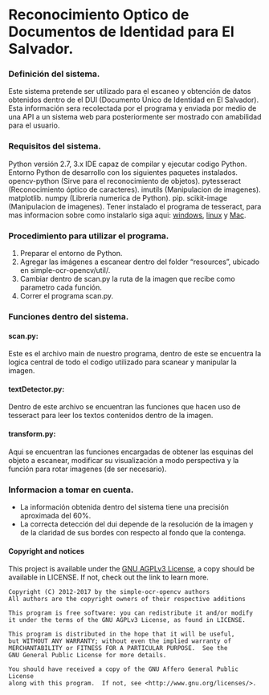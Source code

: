 # Reconocimiento Optico de Documentos de Identidad para El Salvador.

### Definición del sistema.
Este sistema pretende ser utilizado para el escaneo y obtención de datos obtenidos dentro de el DUI (Documento Único de Identidad en El Salvador). Esta información sera recolectada por el programa y enviada por medio de una API a un sistema web para posteriormente ser mostrado con amabilidad para el usuario.

### Requisitos del sistema.
Python versión 2.7, 3.x
IDE capaz de compilar y ejecutar codigo Python.
Entorno Python de desarrollo con los siguientes paquetes instalados.
opencv-python (Sirve para el reconocimiento de objetos).
pytesseract (Reconocimiento óptico de caracteres).
imutils (Manipulacion de imagenes).
matplotlib.
numpy (Libreria numerica de Python).
pip.
scikit-image (Manipulacion de imagenes).
Tener instalado el programa de tesseract, para mas informacion sobre como instalarlo siga aqui: [windows], [linux] y [Mac].

### Procedimiento para utilizar el programa.
1. Preparar el entorno de Python.
2. Agregar las imágenes a escanear dentro del folder “resources”, ubicado en simple-ocr-opencv/util/.
3. Cambiar dentro de scan.py la ruta de la imagen que recibe como parametro cada función.
4. Correr el programa scan.py.

### Funciones dentro del sistema.
#### scan.py: 
Este es el archivo main de nuestro programa, dentro de este se encuentra la logica central de todo el codigo utilizado para scanear y manipular la imagen.
#### textDetector.py: 
Dentro de este archivo se encuentran las funciones que hacen uso de tesseract para leer los textos contenidos dentro de la imagen.
#### transform.py: 
Aqui se encuentran las funciones encargadas de obtener las esquinas del objeto a escanear, modificar su visualización a modo perspectiva y la función para rotar imagenes (de ser necesario).


### Informacion a tomar en cuenta.
- La información obtenida dentro del sistema tiene una precisión aproximada del 60%.
- La correcta detección del dui depende de la resolución de la imagen y de la claridad de sus bordes con respecto al fondo que la contenga.

[windows]: https://github.com/UB-Mannheim/tesseract/wiki
[linux]: https://tesseract-ocr.github.io/tessdoc/Home.html
[Mac]: https://tesseract-ocr.github.io/tessdoc/Home.html

#### Copyright and notices

This project is available under the [GNU AGPLv3 License](https://www.gnu.org/licenses/agpl-3.0.txt), a copy
should be available in LICENSE. If not, check out the link to learn more.
 
    Copyright (C) 2012-2017 by the simple-ocr-opencv authors
    All authors are the copyright owners of their respective additions
    
    This program is free software: you can redistribute it and/or modify
    it under the terms of the GNU AGPLv3 License, as found in LICENSE.

    This program is distributed in the hope that it will be useful,
    but WITHOUT ANY WARRANTY; without even the implied warranty of
    MERCHANTABILITY or FITNESS FOR A PARTICULAR PURPOSE.  See the
    GNU General Public License for more details.

    You should have received a copy of the GNU Affero General Public License
    along with this program.  If not, see <http://www.gnu.org/licenses/>.    
  
